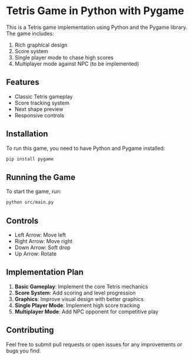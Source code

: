 # Tetris Game in Python with Pygame

This is a Tetris game implementation using Python and the Pygame library. The game includes:

1. Rich graphical design
2. Score system
3. Single player mode to chase high scores
4. Multiplayer mode against NPC (to be implemented)

## Features

- Classic Tetris gameplay
- Score tracking system
- Next shape preview
- Responsive controls

## Installation

To run this game, you need to have Python and Pygame installed:

```bash
pip install pygame
```

## Running the Game

To start the game, run:

```bash
python src/main.py
```

## Controls

- Left Arrow: Move left
- Right Arrow: Move right
- Down Arrow: Soft drop
- Up Arrow: Rotate

## Implementation Plan

1. **Basic Gameplay**: Implement the core Tetris mechanics
2. **Score System**: Add scoring and level progression
3. **Graphics**: Improve visual design with better graphics
4. **Single Player Mode**: Implement high score tracking
5. **Multiplayer Mode**: Add NPC opponent for competitive play

## Contributing

Feel free to submit pull requests or open issues for any improvements or bugs you find.